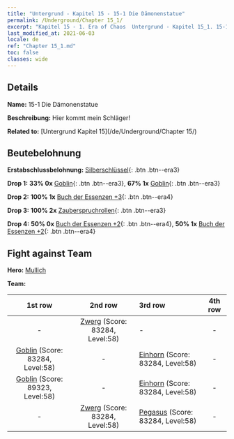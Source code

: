 ```yaml
---
title: "Untergrund - Kapitel 15 - 15-1 Die Dämonenstatue"
permalink: /Underground/Chapter 15_1/
excerpt: "Kapitel 15 - 1. Era of Chaos  Untergrund - Kapitel 15_1. 15-1 Die Dämonenstatue"
last_modified_at: 2021-06-03
locale: de
ref: "Chapter 15_1.md"
toc: false
classes: wide
---
```


## Details

 **Name:** 15-1 Die Dämonenstatue

 **Beschreibung:** Hier kommt mein Schläger!

 **Related to:** [Untergrund Kapitel 15](/de/Underground/Chapter 15/)

## Beutebelohnung

 **Erstabschlussbelohnung:** [Silberschlüssel](/ItemsDE/con_693/){: .btn .btn--era3}

 **Drop 1:** **33% 0x** [Goblin](/ItemsDE/unt_217/){: .btn .btn--era3}, **67% 1x** [Goblin](/ItemsDE/unt_217/){: .btn .btn--era3}

 **Drop 2:** **100% 1x** [Buch der Essenzen +3](/ItemsDE/mat_60/){: .btn .btn--era4}

 **Drop 3:** **100% 2x** [Zauberspruchrollen](/ItemsDE/con_694/){: .btn .btn--era3}

 **Drop 4:** **50% 0x** [Buch der Essenzen +2](/ItemsDE/mat_53/){: .btn .btn--era4}, **50% 1x** [Buch der Essenzen +2](/ItemsDE/mat_53/){: .btn .btn--era4}


## Fight against Team
 **Hero:** [Mullich](/de/heroes/Mullich/)

 **Team:**


  | 1st row | 2nd row | 3rd row | 4th row |
  |:----:|:----:|:----|:----:|
  | - | [Zwerg](/de/units/Dwarf/) (Score: 83284, Level:58)  | - | - |
  | [Goblin](/de/units/Goblin/) (Score: 83284, Level:58)  | - | [Einhorn](/de/units/Unicorn/) (Score: 83284, Level:58)  | - |
  | [Goblin](/de/units/Goblin/) (Score: 89323, Level:58)  | - | [Einhorn](/de/units/Unicorn/) (Score: 83284, Level:58)  | - |
  | - | [Zwerg](/de/units/Dwarf/) (Score: 83284, Level:58)  | [Pegasus](/de/units/Pegasus/) (Score: 83284, Level:58)  | - |


